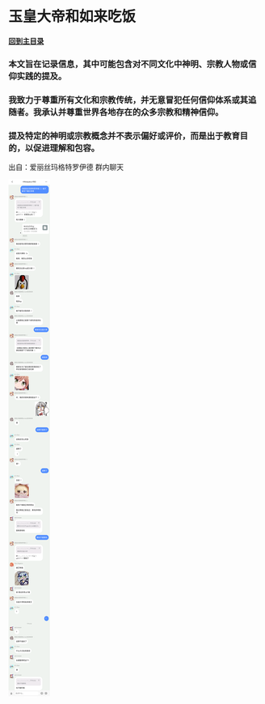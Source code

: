 # 玉皇大帝和如来吃饭

#### [回到主目录](README.md)

### 本文旨在记录信息，其中可能包含对不同文化中神明、宗教人物或信仰实践的提及。

### 我致力于尊重所有文化和宗教传统，并无意冒犯任何信仰体系或其追随者。我承认并尊重世界各地存在的众多宗教和精神信仰。

### 提及特定的神明或宗教概念并不表示偏好或评价，而是出于教育目的，以促进理解和包容。

出自：爱丽丝玛格特罗伊德 群内聊天

![加载失败！](001.png)